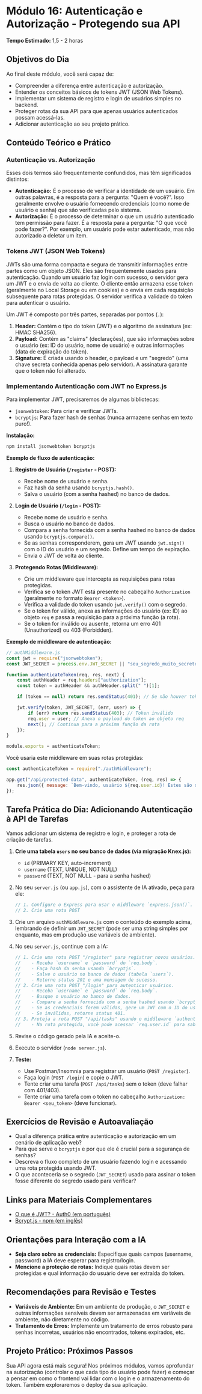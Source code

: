 # Módulo 16: Autenticação e Autorização - Protegendo sua API

**Tempo Estimado:** 1,5 - 2 horas

## Objetivos do Dia

Ao final deste módulo, você será capaz de:

*   Compreender a diferença entre autenticação e autorização.
*   Entender os conceitos básicos de tokens JWT (JSON Web Tokens).
*   Implementar um sistema de registro e login de usuários simples no backend.
*   Proteger rotas da sua API para que apenas usuários autenticados possam acessá-las.
*   Adicionar autenticação ao seu projeto prático.

## Conteúdo Teórico e Prático

### Autenticação vs. Autorização

Esses dois termos são frequentemente confundidos, mas têm significados distintos:

*   **Autenticação:** É o processo de verificar a identidade de um usuário. Em outras palavras, é a resposta para a pergunta: "Quem é você?". Isso geralmente envolve o usuário fornecendo credenciais (como nome de usuário e senha) que são verificadas pelo sistema.
*   **Autorização:** É o processo de determinar o que um usuário autenticado tem permissão para fazer. É a resposta para a pergunta: "O que você pode fazer?". Por exemplo, um usuário pode estar autenticado, mas não autorizado a deletar um item.

### Tokens JWT (JSON Web Tokens)

JWTs são uma forma compacta e segura de transmitir informações entre partes como um objeto JSON. Eles são frequentemente usados para autenticação. Quando um usuário faz login com sucesso, o servidor gera um JWT e o envia de volta ao cliente. O cliente então armazena esse token (geralmente no Local Storage ou em cookies) e o envia em cada requisição subsequente para rotas protegidas. O servidor verifica a validade do token para autenticar o usuário.

Um JWT é composto por três partes, separadas por pontos (`.`):

1.  **Header:** Contém o tipo do token (JWT) e o algoritmo de assinatura (ex: HMAC SHA256).
2.  **Payload:** Contém as "claims" (declarações), que são informações sobre o usuário (ex: ID do usuário, nome de usuário) e outras informações (data de expiração do token).
3.  **Signature:** É criada usando o header, o payload e um "segredo" (uma chave secreta conhecida apenas pelo servidor). A assinatura garante que o token não foi alterado.

### Implementando Autenticação com JWT no Express.js

Para implementar JWT, precisaremos de algumas bibliotecas:

*   `jsonwebtoken`: Para criar e verificar JWTs.
*   `bcryptjs`: Para fazer hash de senhas (nunca armazene senhas em texto puro!).

**Instalação:**

```bash
npm install jsonwebtoken bcryptjs
```

**Exemplo de fluxo de autenticação:**

1.  **Registro de Usuário (`/register` - POST):**
    *   Recebe nome de usuário e senha.
    *   Faz hash da senha usando `bcryptjs.hash()`.
    *   Salva o usuário (com a senha hashed) no banco de dados.

2.  **Login de Usuário (`/login` - POST):**
    *   Recebe nome de usuário e senha.
    *   Busca o usuário no banco de dados.
    *   Compara a senha fornecida com a senha hashed no banco de dados usando `bcryptjs.compare()`.
    *   Se as senhas corresponderem, gera um JWT usando `jwt.sign()` com o ID do usuário e um segredo. Define um tempo de expiração.
    *   Envia o JWT de volta ao cliente.

3.  **Protegendo Rotas (Middleware):**
    *   Crie um middleware que intercepta as requisições para rotas protegidas.
    *   Verifica se o token JWT está presente no cabeçalho `Authorization` (geralmente no formato `Bearer <token>`).
    *   Verifica a validade do token usando `jwt.verify()` com o segredo.
    *   Se o token for válido, anexa as informações do usuário (ex: ID) ao objeto `req` e passa a requisição para a próxima função (a rota).
    *   Se o token for inválido ou ausente, retorna um erro 401 (Unauthorized) ou 403 (Forbidden).

**Exemplo de middleware de autenticação:**

```javascript
// authMiddleware.js
const jwt = require("jsonwebtoken");
const JWT_SECRET = process.env.JWT_SECRET || "seu_segredo_muito_secreto"; // Use variáveis de ambiente!

function authenticateToken(req, res, next) {
    const authHeader = req.headers["authorization"];
    const token = authHeader && authHeader.split(" ")[1];

    if (token == null) return res.sendStatus(401); // Se não houver token

    jwt.verify(token, JWT_SECRET, (err, user) => {
        if (err) return res.sendStatus(403); // Token inválido
        req.user = user; // Anexa o payload do token ao objeto req
        next(); // Continua para a próxima função da rota
    });
}

module.exports = authenticateToken;
```

Você usaria este middleware em suas rotas protegidas:

```javascript
const authenticateToken = require("./authMiddleware");

app.get("/api/protected-data", authenticateToken, (req, res) => {
    res.json({ message: `Bem-vindo, usuário ${req.user.id}! Estes são dados protegidos.` });
});
```

## Tarefa Prática do Dia: Adicionando Autenticação à API de Tarefas

Vamos adicionar um sistema de registro e login, e proteger a rota de criação de tarefas.

1.  **Crie uma tabela `users` no seu banco de dados (via migração Knex.js):**
    *   `id` (PRIMARY KEY, auto-increment)
    *   `username` (TEXT, UNIQUE, NOT NULL)
    *   `password` (TEXT, NOT NULL - para a senha hashed)

2.  No seu `server.js` (ou `app.js`), com o assistente de IA ativado, peça para ele:

    ```javascript
    // 1. Configure o Express para usar o middleware `express.json()`.
    // 2. Crie uma rota POST 
    ```

3.  Crie um arquivo `authMiddleware.js` com o conteúdo do exemplo acima, lembrando de definir um `JWT_SECRET` (pode ser uma string simples por enquanto, mas em produção use variáveis de ambiente).

4.  No seu `server.js`, continue com a IA:

    ```javascript
    // 1. Crie uma rota POST "/register" para registrar novos usuários.
    //    - Receba `username` e `password` do `req.body`.
    //    - Faça hash da senha usando `bcryptjs`.
    //    - Salve o usuário no banco de dados (tabela `users`).
    //    - Retorne status 201 e uma mensagem de sucesso.
    // 2. Crie uma rota POST "/login" para autenticar usuários.
    //    - Receba `username` e `password` do `req.body`.
    //    - Busque o usuário no banco de dados.
    //    - Compare a senha fornecida com a senha hashed usando `bcryptjs`.
    //    - Se as credenciais forem válidas, gere um JWT com o ID do usuário e envie-o como resposta JSON.
    //    - Se inválidas, retorne status 401.
    // 3. Proteja a rota POST "/api/tasks" usando o middleware `authenticateToken`.
    //    - Na rota protegida, você pode acessar `req.user.id` para saber qual usuário está criando a tarefa.
    ```

5.  Revise o código gerado pela IA e aceite-o.
6.  Execute o servidor (`node server.js`).
7.  **Teste:**
    *   Use Postman/Insomnia para registrar um usuário (`POST /register`).
    *   Faça login (`POST /login`) e copie o JWT.
    *   Tente criar uma tarefa (`POST /api/tasks`) sem o token (deve falhar com 401/403).
    *   Tente criar uma tarefa com o token no cabeçalho `Authorization: Bearer <seu_token>` (deve funcionar).

## Exercícios de Revisão e Autoavaliação

*   Qual a diferença prática entre autenticação e autorização em um cenário de aplicação web?
*   Para que serve o `bcryptjs` e por que ele é crucial para a segurança de senhas?
*   Descreva o fluxo completo de um usuário fazendo login e acessando uma rota protegida usando JWT.
*   O que aconteceria se o segredo (`JWT_SECRET`) usado para assinar o token fosse diferente do segredo usado para verificar?

## Links para Materiais Complementares

*   [O que é JWT? - Auth0 (em português)](https://auth0.com/docs/secure/tokens/json-web-tokens)
*   [Bcrypt.js - npm (em inglês)](https://www.npmjs.com/package/bcryptjs)

## Orientações para Interação com a IA

*   **Seja claro sobre as credenciais:** Especifique quais campos (username, password) a IA deve esperar para registro/login.
*   **Mencione a proteção de rotas:** Indique quais rotas devem ser protegidas e qual informação do usuário deve ser extraída do token.

## Recomendações para Revisão e Testes

*   **Variáveis de Ambiente:** Em um ambiente de produção, o `JWT_SECRET` e outras informações sensíveis devem ser armazenadas em variáveis de ambiente, não diretamente no código.
*   **Tratamento de Erros:** Implemente um tratamento de erros robusto para senhas incorretas, usuários não encontrados, tokens expirados, etc.

## Projeto Prático: Próximos Passos

Sua API agora está mais segura! Nos próximos módulos, vamos aprofundar na autorização (controlar o que cada tipo de usuário pode fazer) e começar a pensar em como o frontend vai lidar com o login e o armazenamento do token. Também exploraremos o deploy da sua aplicação.

